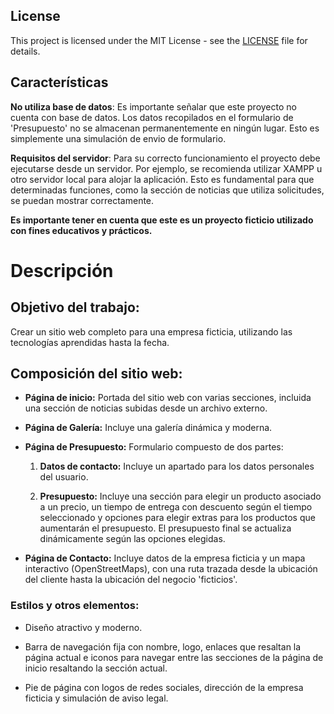 ## License

This project is licensed under the MIT License - see the [LICENSE](LICENSE) file for details.

## Características

**No utiliza base de datos**: Es importante señalar que este proyecto no cuenta con base de datos. Los datos recopilados en el formulario de 'Presupuesto' no se almacenan permanentemente en ningún lugar. Esto es simplemente una simulación de envio de formulario.

**Requisitos del servidor**: Para su correcto funcionamiento el proyecto debe ejecutarse desde un servidor. Por ejemplo, se recomienda utilizar XAMPP u otro servidor local para alojar la aplicación. Esto es fundamental para que determinadas funciones, como la sección de noticias que utiliza solicitudes, se puedan mostrar correctamente.

**Es importante tener en cuenta que este es un proyecto ficticio utilizado con fines educativos y prácticos.**

# Descripción

## Objetivo del trabajo:

Crear un sitio web completo para una empresa ficticia, utilizando las tecnologías aprendidas hasta la fecha.

## Composición del sitio web:

- **Página de inicio:** Portada del sitio web con varias secciones, incluida una sección de noticias subidas desde un archivo externo.

- **Página de Galería:** Incluye una galería dinámica y moderna.

- **Página de Presupuesto:** Formulario compuesto de dos partes:

    1. **Datos de contacto:** Incluye un apartado para los datos personales del usuario.

    2. **Presupuesto:** Incluye una sección para elegir un producto asociado a un precio, un tiempo de entrega con descuento según el tiempo seleccionado y opciones para elegir extras para los productos que aumentarán el presupuesto. El presupuesto final se actualiza dinámicamente según las opciones elegidas.

- **Página de Contacto:** Incluye datos de la empresa ficticia y un mapa interactivo (OpenStreetMaps), con una ruta trazada desde la ubicación del cliente hasta la ubicación del negocio 'ficticios'.

### Estilos y otros elementos:

- Diseño atractivo y moderno.

- Barra de navegación fija con nombre, logo, enlaces que resaltan la página actual e iconos para navegar entre las secciones de la página de inicio resaltando la sección actual.

- Pie de página con logos de redes sociales, dirección de la empresa ficticia y simulación de aviso legal.
